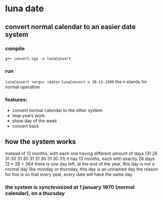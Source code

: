 # luna date
## convert normal calendar to an easier date system

### compile
```g++ convert.cpp -o lunaConvert```
### run
```lunaConvert <args> <date>```
```lunaConvert n 19-12-2008```
the n stands for normal operation




### features:
* convert normal calendar to the other system
* leap years work
* show day of the week
* convert back


## how the system works
instead of 12 months, with each one having different amount of days (31 28 31 30 31 30 31 31 30 31 30 31)
it has 13 months, each with exactly 28 days
13 * 28 = 364
there is one day left, at the end of the year, this day is not a normal day like monday or thursday, this day is an unnamed day
the reason for this is so that every year, every date will have the same day

### the system is synchronized at 1 january 1970 (normal calendar), on a thursday




